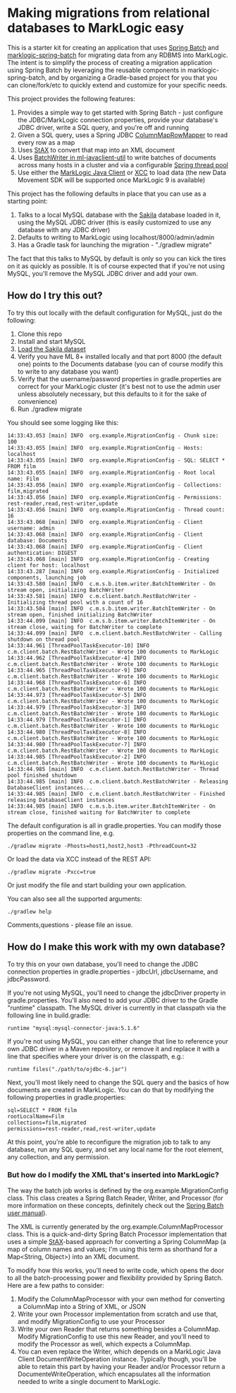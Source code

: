 # Making migrations from relational databases to MarkLogic easy

This is a starter kit for creating an application that uses [Spring Batch](http://projects.spring.io/spring-batch/) and
[marklogic-spring-batch](https://github.com/sastafford/marklogic-spring-batch) for migrating data from any RDBMS into 
MarkLogic. The intent is to simplify the process of creating a migration application using Spring Batch by 
leveraging the reusable components in marklogic-spring-batch, and by organizing a Gradle-based project for you that you
can clone/fork/etc to quickly extend and customize for your specific needs. 

This project provides the following features:

1. Provides a simple way to get started with Spring Batch - just configure the JDBC/MarkLogic connection properties, provide your
database's JDBC driver, write a SQL query, and you're off and running
1. Given a SQL query, uses a Spring JDBC [ColumnMapRowMapper](https://docs.spring.io/spring/docs/current/javadoc-api/org/springframework/jdbc/core/ColumnMapRowMapper.html) 
to read every row as a map
1. Uses [StAX](https://docs.oracle.com/javase/tutorial/jaxp/stax/api.html) to convert that map into an XML document
1. Uses [BatchWriter in ml-javaclient-util](https://github.com/rjrudin/ml-javaclient-util#parallelized-batch-writes) to write batches
of documents across many hosts in a cluster and via a configurable [Spring thread pool](https://docs.spring.io/spring/docs/current/spring-framework-reference/html/scheduling.html)
1. Use either the [MarkLogic Java Client](https://docs.marklogic.com/guide/java) or [XCC](https://docs.marklogic.com/guide/xcc/intro) to load data
(the new Data Movement SDK will be supported once MarkLogic 9 is available)

This project has the following defaults in place that you can use as a starting point:

1. Talks to a local MySQL database with the [Sakila](https://dev.mysql.com/doc/sakila/en/) database loaded in it, using 
the MySQL JDBC driver (this is easily customized to use any database with any JDBC driver)
1. Defaults to writing to MarkLogic using localhost/8000/admin/admin
1. Has a Gradle task for launching the migration - "./gradlew migrate"

The fact that this talks to MySQL by default is only so you can kick the tires on it as quickly as possible. It is of
course expected that if you're not using MySQL, you'll remove the MySQL JDBC driver and add your own. 

## How do I try this out?

To try this out locally with the default configuration for MySQL, just do the following:

1. Clone this repo
1. Install and start MySQL
1. [Load the Sakila dataset](https://dev.mysql.com/doc/sakila/en/sakila-installation.html)
1. Verify you have ML 8+ installed locally and that port 8000 (the default one) points to the Documents database 
(you can of course modify this to write to any database you want)
1. Verify that the username/password properties in gradle.properties are correct for your MarkLogic cluster (it's best 
not to use the admin user unless absolutely necessary, but this defaults to it for the sake of convenience)
1. Run ./gradlew migrate

You should see some logging like this:

    14:33:43.053 [main] INFO  org.example.MigrationConfig - Chunk size: 100
    14:33:43.055 [main] INFO  org.example.MigrationConfig - Hosts: localhost
    14:33:43.055 [main] INFO  org.example.MigrationConfig - SQL: SELECT * FROM film
    14:33:43.055 [main] INFO  org.example.MigrationConfig - Root local name: Film
    14:33:43.056 [main] INFO  org.example.MigrationConfig - Collections: film,migrated
    14:33:43.056 [main] INFO  org.example.MigrationConfig - Permissions: rest-reader,read,rest-writer,update
    14:33:43.056 [main] INFO  org.example.MigrationConfig - Thread count: 16
    14:33:43.068 [main] INFO  org.example.MigrationConfig - Client username: admin
    14:33:43.068 [main] INFO  org.example.MigrationConfig - Client database: Documents
    14:33:43.068 [main] INFO  org.example.MigrationConfig - Client authentication: DIGEST
    14:33:43.068 [main] INFO  org.example.MigrationConfig - Creating client for host: localhost
    14:33:43.287 [main] INFO  org.example.MigrationConfig - Initialized components, launching job
    14:33:43.580 [main] INFO  c.m.s.b.item.writer.BatchItemWriter - On stream open, initializing BatchWriter
    14:33:43.581 [main] INFO  c.m.client.batch.RestBatchWriter - Initializing thread pool with a count of 16
    14:33:43.584 [main] INFO  c.m.s.b.item.writer.BatchItemWriter - On stream open, finished initializing BatchWriter
    14:33:44.099 [main] INFO  c.m.s.b.item.writer.BatchItemWriter - On stream close, waiting for BatchWriter to complete
    14:33:44.099 [main] INFO  c.m.client.batch.RestBatchWriter - Calling shutdown on thread pool
    14:33:44.961 [ThreadPoolTaskExecutor-10] INFO  c.m.client.batch.RestBatchWriter - Wrote 100 documents to MarkLogic
    14:33:44.962 [ThreadPoolTaskExecutor-4] INFO  c.m.client.batch.RestBatchWriter - Wrote 100 documents to MarkLogic
    14:33:44.965 [ThreadPoolTaskExecutor-9] INFO  c.m.client.batch.RestBatchWriter - Wrote 100 documents to MarkLogic
    14:33:44.968 [ThreadPoolTaskExecutor-6] INFO  c.m.client.batch.RestBatchWriter - Wrote 100 documents to MarkLogic
    14:33:44.973 [ThreadPoolTaskExecutor-5] INFO  c.m.client.batch.RestBatchWriter - Wrote 100 documents to MarkLogic
    14:33:44.979 [ThreadPoolTaskExecutor-3] INFO  c.m.client.batch.RestBatchWriter - Wrote 100 documents to MarkLogic
    14:33:44.979 [ThreadPoolTaskExecutor-1] INFO  c.m.client.batch.RestBatchWriter - Wrote 100 documents to MarkLogic
    14:33:44.980 [ThreadPoolTaskExecutor-8] INFO  c.m.client.batch.RestBatchWriter - Wrote 100 documents to MarkLogic
    14:33:44.980 [ThreadPoolTaskExecutor-7] INFO  c.m.client.batch.RestBatchWriter - Wrote 100 documents to MarkLogic
    14:33:44.985 [ThreadPoolTaskExecutor-2] INFO  c.m.client.batch.RestBatchWriter - Wrote 100 documents to MarkLogic
    14:33:44.985 [main] INFO  c.m.client.batch.RestBatchWriter - Thread pool finished shutdown
    14:33:44.985 [main] INFO  c.m.client.batch.RestBatchWriter - Releasing DatabaseClient instances...
    14:33:44.985 [main] INFO  c.m.client.batch.RestBatchWriter - Finished releasing DatabaseClient instances
    14:33:44.985 [main] INFO  c.m.s.b.item.writer.BatchItemWriter - On stream close, finished waiting for BatchWriter to complete


The default configuration is all in gradle.properties. You can modify those properties on the command line, e.g.

    ./gradlew migrate -Phosts=host1,host2,host3 -PthreadCount=32

Or load the data via XCC instead of the REST API:

    ./gradlew migrate -Pxcc=true

Or just modify the file and start building your own application. 

You can also see all the supported arguments:

    ./gradlew help

Comments,questions - please file an issue.

## How do I make this work with my own database?

To try this on your own database, you'll need to change the JDBC connection properties in gradle.properties - jdbcUrl,
jdbcUsername, and jdbcPassword. 

If you're not using MySQL, you'll need to change the jdbcDriver property in gradle.properties. You'll also need to add
your JDBC driver to the Gradle "runtime" classpath. The MySQL driver is currently in that classpath via the following 
line in build.gradle:

    runtime "mysql:mysql-connector-java:5.1.6"

If you're not using MySQL, you can either change that line to reference your own JDBC driver in a Maven repository, or
remove it and replace it with a line that specifies where your driver is on the classpath, e.g.:

    runtime files("./path/to/ojdbc-6.jar")

Next, you'll most likely need to change the SQL query and the basics of how documents are created in MarkLogic. You can 
do that by modifying the following properties in gradle.properties:
    
    sql=SELECT * FROM film
    rootLocalName=Film
    collections=film,migrated
    permissions=rest-reader,read,rest-writer,update
    
At this point, you're able to reconfigure the migration job to talk to any database, run any SQL query, and set any
local name for the root element, any collection, and any permission. 

### But how do I modify the XML that's inserted into MarkLogic?

The way the batch job works is defined by the org.example.MigrationConfig class. This class creates a Spring Batch
Reader, Writer, and Processor (for more information on these concepts, definitely check out the 
[Spring Batch user manual](http://docs.spring.io/spring-batch/reference/html/)). 

The XML is currently generated by the org.example.ColumnMapProcessor class. This is a quick-and-dirty Spring Batch
Processor implementation that uses a simple [StAX](https://docs.oracle.com/javase/tutorial/jaxp/stax/api.html)-based
approach for converting a Spring ColumnMap (a map of column names and values; I'm using this term as shorthand for a 
Map<String, Object>) into an XML document. 

To modify how this works, you'll need to write code, which opens the door to all the batch-processing power and 
flexibility provided by Spring Batch. Here are a few paths to consider:

1. Modify the ColumnMapProcessor with your own method for converting a ColumnMap into a String of XML, or JSON
1. Write your own Processor implementation from scratch and use that, and modify MigrationConfig to use your Processor
1. Write your own Reader that returns something besides a ColumnMap. Modify MigrationConfig to use this new Reader, 
and you'll need to modify the Processor as well, which expects a ColumnMap.
1. You can even replace the Writer, which depends on a MarkLogic Java Client DocumentWriteOperation instance. Typically
though, you'll be able to retain this part by having your Reader and/or Processor return a DocumenteWriteOperation, 
which encapsulates all the information needed to write a single document to MarkLogic.

